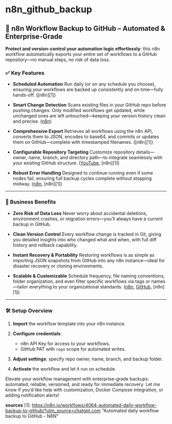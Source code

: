 # n8n_github_backup



## 🔐 **n8n Workflow Backup to GitHub – Automated & Enterprise-Grade**

**Protect and version-control your automation logic effortlessly**: this n8n workflow automatically exports your entire set of workflows to a GitHub repository—no manual steps, no risk of data loss.

### ✅ Key Features

* **Scheduled Automation**
  Run daily (or on any schedule you choose), ensuring your workflows are backed up consistently and on time—fully hands-off. ([n8n][1])

* **Smart Change Detection**
  Scans existing files in your GitHub repo before pushing changes. Only modified workflows get updated, while unchanged ones are left untouched—keeping your version history clean and precise. ([n8n][2])

* **Comprehensive Export**
  Retrieves all workflows using the n8n API, converts them to JSON, encodes to base64, and commits or updates them on GitHub—complete with timestamped filenames. ([n8n][1])

* **Configurable Repository Targeting**
  Customize repository details—owner, name, branch, and directory path—to integrate seamlessly with your existing GitHub structure. ([YouTube][3], [n8n][1])

* **Robust Error Handling**
  Designed to continue running even if some nodes fail, ensuring full backup cycles complete without stopping midway. ([n8n][2], [n8n][1])

---

### 💼 Business Benefits

* **Zero Risk of Data Loss**
  Never worry about accidental deletions, environment crashes, or migration errors—you’ll always have a current backup in GitHub.

* **Clean Version Control**
  Every workflow change is tracked in Git, giving you detailed insights into who changed what and when, with full diff history and rollback capability.

* **Instant Recovery & Portability**
  Restoring workflows is as simple as importing JSON snapshots from GitHub into any n8n instance—ideal for disaster recovery or cloning environments.

* **Scalable & Customizable**
  Schedule frequency, file naming conventions, folder organization, and even filter specific workflows via tags or names—tailor everything to your organizational standards. ([n8n][2], [GitHub][4], [n8n][1])

---

### 🛠️ Setup Overview

1. **Import** the workflow template into your n8n instance.
2. **Configure credentials**:

   * n8n API Key for access to your workflows.
   * GitHub PAT with `repo` scope for automated writes.
3. **Adjust settings**: specify repo owner, name, branch, and backup folder.
4. **Activate** the workflow and let it run on schedule.


Elevate your workflow management with enterprise-grade backups: automated, reliable, versioned, and ready for immediate recovery. Let me know if you’d like help with customization, Docker Compose integration, or adding notification alerts!

**sources**
[1]: https://n8n.io/workflows/4064-automated-daily-workflow-backup-to-github/?utm_source=chatgpt.com "Automated daily workflow backup to GitHub - N8N"

[2]: https://n8n.io/workflows/4609-automatic-workflow-and-credentials-backup-to-github-with-change-detection/?utm_source=chatgpt.com "Automatic Workflow & Credentials Backup to GitHub with Change ..."
[3]: https://www.youtube.com/watch?v=ECKY8Ar4DG4&utm_source=chatgpt.com "Automatically Backup Your n8n Workflows Using Github ... - YouTube"
[4]: https://github.com/anilrajrimal1/n8n-backups?utm_source=chatgpt.com "anilrajrimal1/n8n-backups - GitHub"
